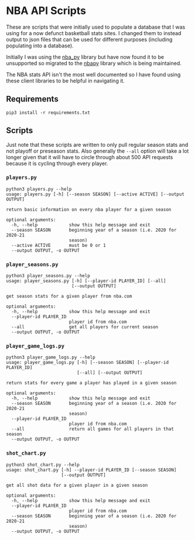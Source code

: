 # NBA API Scripts

These are scripts that were initially used to populate a database that I was using for a now defunct basketball stats sites.
I changed them to instead output to json files that can be used for different purposes (including populating into a database).

Initially I was using the [nba_py](https://github.com/seemethere/nba_py) library but have now found it to be unsupported so migrated to the [nbapy](https://github.com/jtpavlock/nbapy) library which is being maintained.

The NBA stats API isn't the most well documented so I have found using these client libraries to be helpful in navigating it.

## Requirements

```
pip3 install -r requirements.txt
```

## Scripts

Just note that these scripts are written to only pull regular season stats and not playoff or preseason stats. Also generally the `--all` option will take a lot longer given that it will have to circle through about 500 API requests because it is cycling through every player.  

### `players.py`

```
python3 players.py --help
usage: players.py [-h] [--season SEASON] [--active ACTIVE] [--output OUTPUT]

return basic information on every nba player for a given season

optional arguments:
  -h, --help            show this help message and exit
  --season SEASON       beginning year of a season (i.e. 2020 for 2020-21
                        season)
  --active ACTIVE       must be 0 or 1
  --output OUTPUT, -o OUTPUT
```

### `player_seasons.py`

```
python3 player_seasons.py --help
usage: player_seasons.py [-h] [--player-id PLAYER_ID] [--all]
                         [--output OUTPUT]

get season stats for a given player from nba.com

optional arguments:
  -h, --help            show this help message and exit
  --player-id PLAYER_ID
                        player id from nba.com
  --all                 get all players for current season
  --output OUTPUT, -o OUTPUT
```

### `player_game_logs.py`

```
python3 player_game_logs.py --help
usage: player_game_logs.py [-h] [--season SEASON] [--player-id PLAYER_ID]
                           [--all] [--output OUTPUT]

return stats for every game a player has played in a given season

optional arguments:
  -h, --help            show this help message and exit
  --season SEASON       beginning year of a season (i.e. 2020 for 2020-21
                        season)
  --player-id PLAYER_ID
                        player id from nba.com
  --all                 return all games for all players in that season
  --output OUTPUT, -o OUTPUT
```

### `shot_chart.py`

```
python3 shot_chart.py --help
usage: shot_chart.py [-h] --player-id PLAYER_ID [--season SEASON]
                     [--output OUTPUT]

get all shot data for a given player in a given season

optional arguments:
  -h, --help            show this help message and exit
  --player-id PLAYER_ID
                        player id from nba.com
  --season SEASON       beginning year of a season (i.e. 2020 for 2020-21
                        season)
  --output OUTPUT, -o OUTPUT
```
